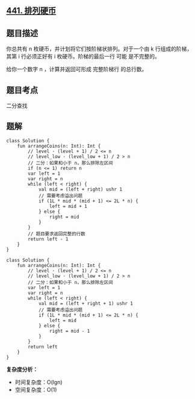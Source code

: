 ## [441. 排列硬币](https://leetcode.cn/problems/arranging-coins/description/)

## 题目描述

你总共有 n 枚硬币，并计划将它们按阶梯状排列。对于一个由 k 行组成的阶梯，其第 i 行必须正好有 i 枚硬币。阶梯的最后一行 可能 是不完整的。

给你一个数字 n ，计算并返回可形成 完整阶梯行 的总行数。

## 题目考点

二分查找

## 题解
 
```
class Solution {
    fun arrangeCoins(n: Int): Int {
        // level · (level + 1) / 2 <= n
        // level_low · (level_low + 1) / 2 > n
        // 二分：如果和小于 n，那么排除左区间
        if (n <= 1) return n
        var left = 1
        var right = n
        while (left < right) {
            val mid = (left + right) ushr 1
            // 需要考虑溢出问题
            if (1L * mid * (mid + 1) <= 2L * n) {
                left = mid + 1
            } else {
                right = mid
            }
        }
        // 题目要求返回完整的行数
        return left - 1
    }
}
```

```
class Solution {
    fun arrangeCoins(n: Int): Int {
        // level · (level + 1) / 2 <= n
        // level_low · (level_low + 1) / 2 > n
        // 二分：如果和小于 n，那么排除左区间
        var left = 1
        var right = n
        while (left < right) {
            val mid = (left + right + 1) ushr 1
            // 需要考虑溢出问题
            if (1L * mid * (mid + 1) <= 2L * n) {
                left = mid
            } else {
                right = mid - 1
            }
        }
        return left
    }
}
```

**复杂度分析：**

- 时间复杂度：O(lgn)
- 空间复杂度：O(1) 

